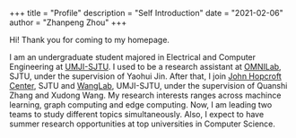 +++
title = "Profile"
description = "Self Introduction"
date = "2021-02-06"
author = "Zhanpeng Zhou"
+++

Hi! Thank you for coming to my homepage. 

I am an undergraduate student majored in Electrical and Computer Engineering at [UMJI-SJTU](https://www.ji.sjtu.edu.cn/). I used to be a research assistant at [OMNILab](http://omnilab.sjtu.edu.cn/), SJTU, under the supervision of Yaohui Jin. After that, I join [John Hopcroft Center](http://jhc.sjtu.edu.cn/), SJTU and [WangLab](http://wanglab.sjtu.edu.cn/en/Default.aspx), UMJI-SJTU, under the supervision of Quanshi Zhang and Xudong Wang. My research interests ranges across machince learning, graph computing and edge computing. Now, I am leading two teams to study different topics simultaneously. Also, I expect to have summer research opportunities at top universities in Computer Science.